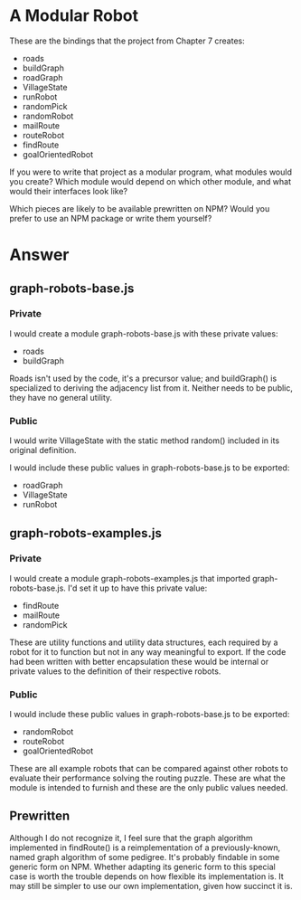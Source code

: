 # A Modular Robot

These are the bindings that the project from Chapter 7 creates:

* roads
* buildGraph
* roadGraph
* VillageState
* runRobot
* randomPick
* randomRobot
* mailRoute
* routeRobot
* findRoute
* goalOrientedRobot

If you were to write that project as a modular program, what modules would
you create? Which module would depend on which other module, and what would
their interfaces look like?

Which pieces are likely to be available prewritten on NPM? Would you prefer
to use an NPM package or write them yourself?

# Answer

## graph-robots-base.js

### Private

I would create a module graph-robots-base.js with these private values:

* roads
* buildGraph

Roads isn't used by the code, it's a precursor value; and buildGraph() is
specialized to deriving the adjacency list from it. Neither needs to be public,
they have no general utility.

### Public

I would write VillageState with the static method random() included in its
original definition.

I would include these public values in graph-robots-base.js to be exported:

* roadGraph
* VillageState
* runRobot

## graph-robots-examples.js

### Private

I would create a module graph-robots-examples.js that imported
graph-robots-base.js. I'd set it up to have this private value:

* findRoute
* mailRoute
* randomPick

These are utility functions and utility data structures, each required by a
robot for it to function but not in any way meaningful to export. If the code
had been written with better encapsulation these would be internal or private
values to the definition of their respective robots.

### Public

I would include these public values in graph-robots-base.js to be exported:

* randomRobot
* routeRobot
* goalOrientedRobot

These are all example robots that can be compared against other robots to
evaluate their performance solving the routing puzzle. These are what the module
is intended to furnish and these are the only public values needed.

## Prewritten

Although I do not recognize it, I feel sure that the graph algorithm implemented
in findRoute() is a reimplementation of a previously-known, named graph
algorithm of some pedigree. It's probably findable in some generic form on NPM.
Whether adapting its generic form to this special case is worth the trouble
depends on how flexible its implementation is. It may still be simpler to use
our own implementation, given how succinct it is.
